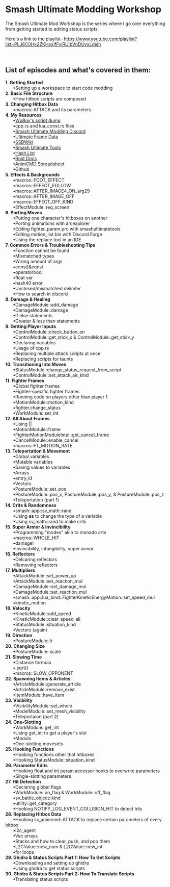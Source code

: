 # Smash Ultimate Modding Workshop
The Smash Ultimate Mod Workshop is the series where I go over everything from getting started to editing status scripts.

Here's a link to the playlist- https://www.youtube.com/playlist?list=PLJ8C0Hk2ZKHvxjfFylRUIbVnDUvxLdejh

<br><h2>List of episodes and what's covered in them:</h2>
<b>1. Getting Started</b>
<br>&nbsp;&nbsp;&nbsp;&nbsp;&nbsp;&nbsp;•Setting up a workspace to start code modding
<br><b>2. Basic File Structure</b>
  <br>&nbsp;&nbsp;&nbsp;&nbsp;&nbsp;&nbsp;•How hitbox scripts are composed
<br><b>3. Changing Hitbox Data</b>
  <br>&nbsp;&nbsp;&nbsp;&nbsp;&nbsp;&nbsp;•macros::ATTACK and its parameters
<br><b>4. My Resources</b>
  <br>&nbsp;&nbsp;&nbsp;&nbsp;&nbsp;&nbsp;•<a href="https://github.com/WuBoytH/SSBU-Dumped-Scripts/tree/main/smashline">WuBoy's script dump</a>
  <br>&nbsp;&nbsp;&nbsp;&nbsp;&nbsp;&nbsp;•cpp.rs and lua_const.rs files
  <br>&nbsp;&nbsp;&nbsp;&nbsp;&nbsp;&nbsp;•<a href="https://discord.gg/ASJyTrZ">Smash Ultimate Modding Discord</a>
  <br>&nbsp;&nbsp;&nbsp;&nbsp;&nbsp;&nbsp;•<a href="https://ultimateframedata.com/">Ultimate Frame Data</a>
  <br>&nbsp;&nbsp;&nbsp;&nbsp;&nbsp;&nbsp;•<a href="https://www.ssbwiki.com/">SSBWiki</a>
  <br>&nbsp;&nbsp;&nbsp;&nbsp;&nbsp;&nbsp;•<a href="https://smashultimatetools.com/">Smash Ultimate Tools</a>
  <br>&nbsp;&nbsp;&nbsp;&nbsp;&nbsp;&nbsp;•<a href="https://raw.githubusercontent.com/ultimate-research/param-labels/master/ParamLabels.csv">Hash List</a>
  <br>&nbsp;&nbsp;&nbsp;&nbsp;&nbsp;&nbsp;•<a href="https://ultimate-research.github.io/skyline-rs-template/doc/smash/index.html">Rust Docs</a>
  <br>&nbsp;&nbsp;&nbsp;&nbsp;&nbsp;&nbsp;•<a href="https://docs.google.com/spreadsheets/d/1q_TpWoQkr9YWgQ7fc3JpHuU9zKfCLtl80Uodcyc0NPY/edit#gid=0">AnimCMD Spreadsheet</a>
  <br>&nbsp;&nbsp;&nbsp;&nbsp;&nbsp;&nbsp;•Github
<br><b>5. Effects & Backgrounds</b>
  <br>&nbsp;&nbsp;&nbsp;&nbsp;&nbsp;&nbsp;•macros::FOOT_EFFECT
  <br>&nbsp;&nbsp;&nbsp;&nbsp;&nbsp;&nbsp;•macros::EFFECT_FOLLOW
  <br>&nbsp;&nbsp;&nbsp;&nbsp;&nbsp;&nbsp;•macros::AFTER_IMAGE4_ON_arg29
  <br>&nbsp;&nbsp;&nbsp;&nbsp;&nbsp;&nbsp;•macros::AFTER_IMAGE_OFF
  <br>&nbsp;&nbsp;&nbsp;&nbsp;&nbsp;&nbsp;•macros::EFFECT_OFF_KIND
  <br>&nbsp;&nbsp;&nbsp;&nbsp;&nbsp;&nbsp;•EffectModule::req_screen
<br><b>6. Porting Moves</b>
  <br>&nbsp;&nbsp;&nbsp;&nbsp;&nbsp;&nbsp;•Putting one character's hitboxes on another
  <br>&nbsp;&nbsp;&nbsp;&nbsp;&nbsp;&nbsp;•Porting animations with arcexplorer
  <br>&nbsp;&nbsp;&nbsp;&nbsp;&nbsp;&nbsp;•Editing fighter_param.prc with smashultimatetools
  <br>&nbsp;&nbsp;&nbsp;&nbsp;&nbsp;&nbsp;•Editing motion_list.bin with Discord Forge
  <br>&nbsp;&nbsp;&nbsp;&nbsp;&nbsp;&nbsp;•Using the replace tool in an IDE
<br><b>7. Common Errors & Troubleshooting Tips</b>
  <br>&nbsp;&nbsp;&nbsp;&nbsp;&nbsp;&nbsp;•Function cannot be found
  <br>&nbsp;&nbsp;&nbsp;&nbsp;&nbsp;&nbsp;•Mismatched types
  <br>&nbsp;&nbsp;&nbsp;&nbsp;&nbsp;&nbsp;•Wrong amount of args
  <br>&nbsp;&nbsp;&nbsp;&nbsp;&nbsp;&nbsp;•const)&const
  <br>&nbsp;&nbsp;&nbsp;&nbsp;&nbsp;&nbsp;•operatorbool
  <br>&nbsp;&nbsp;&nbsp;&nbsp;&nbsp;&nbsp;•float var
  <br>&nbsp;&nbsp;&nbsp;&nbsp;&nbsp;&nbsp;•hash40 error
  <br>&nbsp;&nbsp;&nbsp;&nbsp;&nbsp;&nbsp;•Unclosed/mismatched delimter
  <br>&nbsp;&nbsp;&nbsp;&nbsp;&nbsp;&nbsp;•How to search in discord 
<br><b>8. Damage & Healing</b>
  <br>&nbsp;&nbsp;&nbsp;&nbsp;&nbsp;&nbsp;•DamageModule::add_damage
  <br>&nbsp;&nbsp;&nbsp;&nbsp;&nbsp;&nbsp;•DamageModule::damage
  <br>&nbsp;&nbsp;&nbsp;&nbsp;&nbsp;&nbsp;•If else statements
  <br>&nbsp;&nbsp;&nbsp;&nbsp;&nbsp;&nbsp;•Greater & less than statements
<br><b>9. Getting Player Inputs</b>
  <br>&nbsp;&nbsp;&nbsp;&nbsp;&nbsp;&nbsp;•ControlModule::check_button_on
  <br>&nbsp;&nbsp;&nbsp;&nbsp;&nbsp;&nbsp;•ControlModule::get_stick_x & ControlModule::get_stick_y
  <br>&nbsp;&nbsp;&nbsp;&nbsp;&nbsp;&nbsp;•Declaring variables
  <br>&nbsp;&nbsp;&nbsp;&nbsp;&nbsp;&nbsp;•Usage of cpp.rs
  <br>&nbsp;&nbsp;&nbsp;&nbsp;&nbsp;&nbsp;•Replacing multiple attack scripts at once
  <br>&nbsp;&nbsp;&nbsp;&nbsp;&nbsp;&nbsp;•Replacing scripts for taunts
<br><b>10. Transitioning Into Moves</b>
  <br>&nbsp;&nbsp;&nbsp;&nbsp;&nbsp;&nbsp;•StatusModule::change_status_request_from_script
  <br>&nbsp;&nbsp;&nbsp;&nbsp;&nbsp;&nbsp;•ControlModule::set_attack_air_kind
<br><b>11. Fighter Frames</b>
  <br>&nbsp;&nbsp;&nbsp;&nbsp;&nbsp;&nbsp;•Global fighter frames
  <br>&nbsp;&nbsp;&nbsp;&nbsp;&nbsp;&nbsp;•Fighter-specific fighter frames
  <br>&nbsp;&nbsp;&nbsp;&nbsp;&nbsp;&nbsp;•Running code on players other than player 1
  <br>&nbsp;&nbsp;&nbsp;&nbsp;&nbsp;&nbsp;•MotionModule::motion_kind
  <br>&nbsp;&nbsp;&nbsp;&nbsp;&nbsp;&nbsp;•fighter.change_status
  <br>&nbsp;&nbsp;&nbsp;&nbsp;&nbsp;&nbsp;•WorkModule::set_int
<br><b>12. All About Frames</b>
  <br>&nbsp;&nbsp;&nbsp;&nbsp;&nbsp;&nbsp;•Using ||
  <br>&nbsp;&nbsp;&nbsp;&nbsp;&nbsp;&nbsp;•MotionModule::frame
  <br>&nbsp;&nbsp;&nbsp;&nbsp;&nbsp;&nbsp;•FighterMotionModuleImpl::get_cancel_frame
  <br>&nbsp;&nbsp;&nbsp;&nbsp;&nbsp;&nbsp;•CancelModule::enable_cancel
  <br>&nbsp;&nbsp;&nbsp;&nbsp;&nbsp;&nbsp;•macros::FT_MOTION_RATE
<br><b>13. Teleportation & Movement</b>
  <br>&nbsp;&nbsp;&nbsp;&nbsp;&nbsp;&nbsp;•Global variables
  <br>&nbsp;&nbsp;&nbsp;&nbsp;&nbsp;&nbsp;•Mutable variables
  <br>&nbsp;&nbsp;&nbsp;&nbsp;&nbsp;&nbsp;•Saving values to variables
  <br>&nbsp;&nbsp;&nbsp;&nbsp;&nbsp;&nbsp;•Arrays
  <br>&nbsp;&nbsp;&nbsp;&nbsp;&nbsp;&nbsp;•entry_id
  <br>&nbsp;&nbsp;&nbsp;&nbsp;&nbsp;&nbsp;•Vectors
  <br>&nbsp;&nbsp;&nbsp;&nbsp;&nbsp;&nbsp;•PostureModule::set_pos
  <br>&nbsp;&nbsp;&nbsp;&nbsp;&nbsp;&nbsp;•PostureModule::pos_x, PostureModule::pos_y, & PostureModule::pos_z
  <br>&nbsp;&nbsp;&nbsp;&nbsp;&nbsp;&nbsp;•Teleportation (part 1)
<br><b>14. Crits & Randomness</b>
  <br>&nbsp;&nbsp;&nbsp;&nbsp;&nbsp;&nbsp;•smash::app::sv_math::rand
  <br>&nbsp;&nbsp;&nbsp;&nbsp;&nbsp;&nbsp;•Using <b>as</b> to change the type of a variable
  <br>&nbsp;&nbsp;&nbsp;&nbsp;&nbsp;&nbsp;•Using sv_math::rand to make crits
<br><b>15. Super Armor & Invincibility</b>
  <br>&nbsp;&nbsp;&nbsp;&nbsp;&nbsp;&nbsp;•Programming "modes" akin to monado arts
  <br>&nbsp;&nbsp;&nbsp;&nbsp;&nbsp;&nbsp;•macros::WHOLE_HIT
  <br>&nbsp;&nbsp;&nbsp;&nbsp;&nbsp;&nbsp;•damage!
  <br>&nbsp;&nbsp;&nbsp;&nbsp;&nbsp;&nbsp;•Invincibility, intangibility, super armor
<br><b>16. Reflectors</b>
  <br>&nbsp;&nbsp;&nbsp;&nbsp;&nbsp;&nbsp;•Delcaring reflectors
  <br>&nbsp;&nbsp;&nbsp;&nbsp;&nbsp;&nbsp;•Removing reflectors
<br><b>17. Multipliers</b>
  <br>&nbsp;&nbsp;&nbsp;&nbsp;&nbsp;&nbsp;•AttackModule::set_power_up
  <br>&nbsp;&nbsp;&nbsp;&nbsp;&nbsp;&nbsp;•AttackModule::set_reaction_mul
  <br>&nbsp;&nbsp;&nbsp;&nbsp;&nbsp;&nbsp;•DamageModule::set_damage_mul
  <br>&nbsp;&nbsp;&nbsp;&nbsp;&nbsp;&nbsp;•DamageModule::set_reaction_mul
  <br>&nbsp;&nbsp;&nbsp;&nbsp;&nbsp;&nbsp;•smash::app::lua_bind::FighterKineticEnergyMotion::set_speed_mul
  <br>&nbsp;&nbsp;&nbsp;&nbsp;&nbsp;&nbsp;•kinetic_motion
<br><b>18. Velocity</b>
  <br>&nbsp;&nbsp;&nbsp;&nbsp;&nbsp;&nbsp;•KineticModule::add_speed
  <br>&nbsp;&nbsp;&nbsp;&nbsp;&nbsp;&nbsp;•KineticModule::clear_speed_all
  <br>&nbsp;&nbsp;&nbsp;&nbsp;&nbsp;&nbsp;•StatusModule::situation_kind
  <br>&nbsp;&nbsp;&nbsp;&nbsp;&nbsp;&nbsp;•Vectors (again)
<br><b>19. Direction</b>
  <br>&nbsp;&nbsp;&nbsp;&nbsp;&nbsp;&nbsp;•PostureModule::lr
<br><b>20. Changing Size</b>
  <br>&nbsp;&nbsp;&nbsp;&nbsp;&nbsp;&nbsp;•PostureModule::scale
<br><b>21. Slowing Time</b>
  <br>&nbsp;&nbsp;&nbsp;&nbsp;&nbsp;&nbsp;•Distance formula
  <br>&nbsp;&nbsp;&nbsp;&nbsp;&nbsp;&nbsp;•.sqrt()
  <br>&nbsp;&nbsp;&nbsp;&nbsp;&nbsp;&nbsp;•macros::SLOW_OPPONENT
<br><b>22. Spawning Items & Articles</b>
  <br>&nbsp;&nbsp;&nbsp;&nbsp;&nbsp;&nbsp;•ArticleModule::generate_article
  <br>&nbsp;&nbsp;&nbsp;&nbsp;&nbsp;&nbsp;•ArticleModule::remove_exist
  <br>&nbsp;&nbsp;&nbsp;&nbsp;&nbsp;&nbsp;•ItemModule::have_item
<br><b>23. Visibility</b>
  <br>&nbsp;&nbsp;&nbsp;&nbsp;&nbsp;&nbsp;•VisibilityModule::set_whole
  <br>&nbsp;&nbsp;&nbsp;&nbsp;&nbsp;&nbsp;•ModelModule::set_mesh_visibility
  <br>&nbsp;&nbsp;&nbsp;&nbsp;&nbsp;&nbsp;•Teleportaion (part 2)
<br><b>24. One-Slotting</b>
  <br>&nbsp;&nbsp;&nbsp;&nbsp;&nbsp;&nbsp;•WorkModule::get_int
  <br>&nbsp;&nbsp;&nbsp;&nbsp;&nbsp;&nbsp;•Using get_int to get a player's slot
  <br>&nbsp;&nbsp;&nbsp;&nbsp;&nbsp;&nbsp;•Modulo
  <br>&nbsp;&nbsp;&nbsp;&nbsp;&nbsp;&nbsp;•One-slotting movesets
<br><b>25. Hooking Functions</b>
  <br>&nbsp;&nbsp;&nbsp;&nbsp;&nbsp;&nbsp;•Hooking functions other that hitboxes
  <br>&nbsp;&nbsp;&nbsp;&nbsp;&nbsp;&nbsp;•Hooking StatusModule::situation_kind
<br><b>26. Parameter Edits</b>
  <br>&nbsp;&nbsp;&nbsp;&nbsp;&nbsp;&nbsp;•Hooking float and int param accessor hooks to overwrite parameters
  <br>&nbsp;&nbsp;&nbsp;&nbsp;&nbsp;&nbsp;•Single-slotting parameters
<br><b>27. Hit Detection</b>
  <br>&nbsp;&nbsp;&nbsp;&nbsp;&nbsp;&nbsp;•Declaring global flags
  <br>&nbsp;&nbsp;&nbsp;&nbsp;&nbsp;&nbsp;•WorkModule::on_flag & WorkModule::off_flag
  <br>&nbsp;&nbsp;&nbsp;&nbsp;&nbsp;&nbsp;•sv_battle_object::kind
  <br>&nbsp;&nbsp;&nbsp;&nbsp;&nbsp;&nbsp;•utility::get_category
  <br>&nbsp;&nbsp;&nbsp;&nbsp;&nbsp;&nbsp;•Hooking NOTIFY_LOG_EVENT_COLLISION_HIT to detect hits
<br><b>28. Replacing Hitbox Data</b>
  <br>&nbsp;&nbsp;&nbsp;&nbsp;&nbsp;&nbsp;•Hooking sv_animcmd::ATTACK to replace certain parameters of every hitbox
  <br>&nbsp;&nbsp;&nbsp;&nbsp;&nbsp;&nbsp;•l2c_agent
  <br>&nbsp;&nbsp;&nbsp;&nbsp;&nbsp;&nbsp;•Vec arrays
  <br>&nbsp;&nbsp;&nbsp;&nbsp;&nbsp;&nbsp;•Stacks and how to clear, push, and pop them
  <br>&nbsp;&nbsp;&nbsp;&nbsp;&nbsp;&nbsp;•L2CValue::new_num & L2CValue::new_int
  <br>&nbsp;&nbsp;&nbsp;&nbsp;&nbsp;&nbsp;•for loops
<br><b>29. Ghidra & Status Scripts Part 1: How To Get Scripts</b>
  <br>&nbsp;&nbsp;&nbsp;&nbsp;&nbsp;&nbsp;•Downloading and setting up ghidra
  <br>&nbsp;&nbsp;&nbsp;&nbsp;&nbsp;&nbsp;•Using ghidra to get status scripts
<br><b>30. Ghidra & Status Scripts Part 2: How To Translate Scripts</b>
  <br>&nbsp;&nbsp;&nbsp;&nbsp;&nbsp;&nbsp;•Translating status scripts
